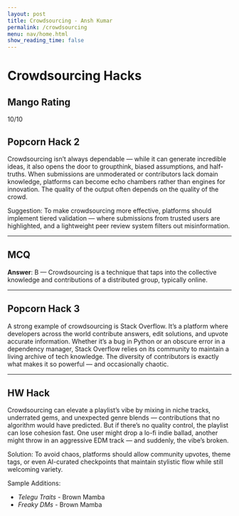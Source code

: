 ```yaml
---
layout: post
title: Crowdsourcing - Ansh Kumar
permalink: /crowdsourcing
menu: nav/home.html
show_reading_time: false
---
```


# Crowdsourcing Hacks

## Mango Rating

10/10

## Popcorn Hack 2

Crowdsourcing isn’t always dependable — while it can generate incredible ideas, it also opens the door to groupthink, biased assumptions, and half-truths. When submissions are unmoderated or contributors lack domain knowledge, platforms can become echo chambers rather than engines for innovation. The quality of the output often depends on the quality of the crowd.

Suggestion: To make crowdsourcing more effective, platforms should implement tiered validation — where submissions from trusted users are highlighted, and a lightweight peer review system filters out misinformation.


---

## MCQ

**Answer**: B — Crowdsourcing is a technique that taps into the collective knowledge and contributions of a distributed group, typically online.


---


## Popcorn Hack 3

A strong example of crowdsourcing is Stack Overflow. It’s a platform where developers across the world contribute answers, edit solutions, and upvote accurate information. Whether it’s a bug in Python or an obscure error in a dependency manager, Stack Overflow relies on its community to maintain a living archive of tech knowledge. The diversity of contributors is exactly what makes it so powerful — and occasionally chaotic.


---


## HW Hack

Crowdsourcing can elevate a playlist’s vibe by mixing in niche tracks, underrated gems, and unexpected genre blends — contributions that no algorithm would have predicted. But if there’s no quality control, the playlist can lose cohesion fast. One user might drop a lo-fi indie ballad, another might throw in an aggressive EDM track — and suddenly, the vibe’s broken.

Solution: To avoid chaos, platforms should allow community upvotes, theme tags, or even AI-curated checkpoints that maintain stylistic flow while still welcoming variety.

Sample Additions:
- *Telegu Traits* - Brown Mamba
- *Freaky DMs* - Brown Mamba